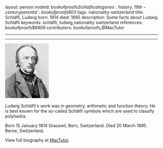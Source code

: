 layout: person
nodeid: bookofproofs$Schlafli
categories: history,19th-century
parentid: bookofproofs$603
tags: nationality-switzerland
title: Schläfli, Ludwig
born: 1814
died: 1895
description: Some facts about Ludwig Schläfli
keywords: schläfli, ludwig,nationality switzerland
references: bookofproofs$6909
contributors: bookofproofs,@MacTutor

---


---

![Schlafli.jpg](https://github.com/bookofproofs/bookofproofs.github.io/blob/main/_sources/_assets/images/portraits/Schlafli.jpg?raw=true)

Ludwig Schläfli's work was in geometry, arithmetic and function theory. He is best known for the so-called Schläfli symbols which are used to classify polyhedra.

Born 15 January 1814 Grasswil, Bern, Switzerland. Died 20 March 1895 Berne, Switzerland.


View full biography at [MacTutor](https://mathshistory.st-andrews.ac.uk/Biographies/Schlafli/).